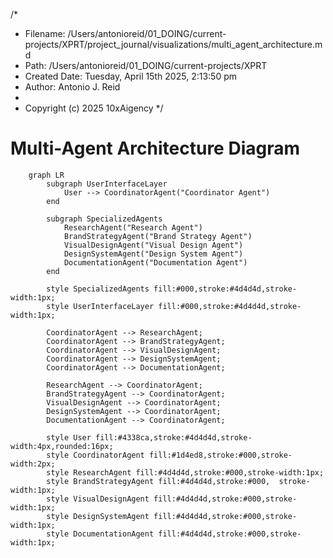 /\*

- Filename: /Users/antonioreid/01_DOING/current-projects/XPRT/project_journal/visualizations/multi_agent_architecture.md
- Path: /Users/antonioreid/01_DOING/current-projects/XPRT
- Created Date: Tuesday, April 15th 2025, 2:13:50 pm
- Author: Antonio J. Reid
-
- Copyright (c) 2025 10xAigency
  \*/

# Multi-Agent Architecture Diagram

```mermaid
    graph LR
        subgraph UserInterfaceLayer
            User --> CoordinatorAgent("Coordinator Agent")
        end

        subgraph SpecializedAgents
            ResearchAgent("Research Agent")
            BrandStrategyAgent("Brand Strategy Agent")
            VisualDesignAgent("Visual Design Agent")
            DesignSystemAgent("Design System Agent")
            DocumentationAgent("Documentation Agent")
        end

        style SpecializedAgents fill:#000,stroke:#4d4d4d,stroke-width:1px;
        style UserInterfaceLayer fill:#000,stroke:#4d4d4d,stroke-width:1px;

        CoordinatorAgent --> ResearchAgent;
        CoordinatorAgent --> BrandStrategyAgent;
        CoordinatorAgent --> VisualDesignAgent;
        CoordinatorAgent --> DesignSystemAgent;
        CoordinatorAgent --> DocumentationAgent;

        ResearchAgent --> CoordinatorAgent;
        BrandStrategyAgent --> CoordinatorAgent;
        VisualDesignAgent --> CoordinatorAgent;
        DesignSystemAgent --> CoordinatorAgent;
        DocumentationAgent --> CoordinatorAgent;

        style User fill:#4338ca,stroke:#4d4d4d,stroke-width:4px,rounded:16px;
        style CoordinatorAgent fill:#1d4ed8,stroke:#000,stroke-width:2px;
        style ResearchAgent fill:#4d4d4d,stroke:#000,stroke-width:1px;
        style BrandStrategyAgent fill:#4d4d4d,stroke:#000,  stroke-width:1px;
        style VisualDesignAgent fill:#4d4d4d,stroke:#000,stroke-width:1px;
        style DesignSystemAgent fill:#4d4d4d,stroke:#000,stroke-width:1px;
        style DocumentationAgent fill:#4d4d4d,stroke:#000,stroke-width:1px;
```

